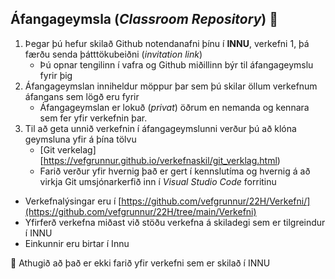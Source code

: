 ## Áfangageymsla (_Classroom Repository_)  👋

1.  Þegar þú hefur skilað Github notendanafni þínu í **INNU**, verkefni 1, þá færðu senda þátttökubeiðni (_invitation link_) 
    * Þú opnar tengilinn í vafra og Github miðillinn býr til áfangageymslu fyrir þig
2. Áfangageymslan inniheldur möppur þar sem þú skilar öllum verkefnum áfangans sem lögð eru fyrir
   * Áfangageymslan er lokuð (_privat_) öðrum en nemanda og kennara sem fer yfir verkefnin þar.
3. Til að geta unnið verkefnin í áfangageymslunni verður þú að klóna geymsluna yfir á þína tölvu
   * [Git verkelag][https://vefgrunnur.github.io/verkefnaskil/git_verklag.html)
   * Farið verður yfir hvernig það er gert í kennslutíma og hvernig á að virkja Git umsjónarkerfið inn í _Visual Studio Code_ forritinu

* Verkefnalýsingar eru í [https://github.com/vefgrunnur/22H/Verkefni/](https://github.com/vefgrunnur/22H/tree/main/Verkefni)
* Yfirferð verkefna miðast við stöðu verkefna á skiladegi sem er tilgreindur í INNU 
* Einkunnir eru birtar í Innu

🧙 Athugið að það er ekki farið yfir verkefni sem er skilað í INNU
